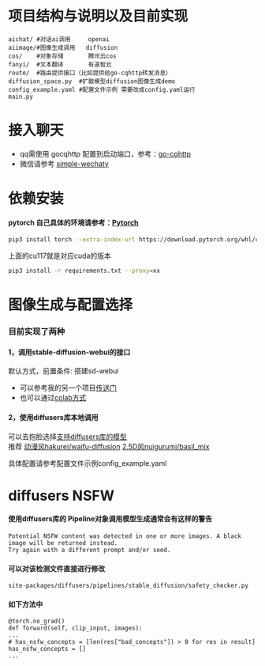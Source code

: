# 项目结构与说明以及目前实现
```
aichat/ #对话ai调用     openai
aiimage/#图像生成调用   diffusion
cos/    #对象存储       腾讯云cos
fanyi/  #文本翻译       有道智云
route/  #路由提供接口（比如提供给go-cqhttp转发消息）
diffusion_space.py  #扩散模型diffusion图像生成demo
config_example.yaml #配置文件示例 需要改成config.yaml运行
main.py
```

# 接入聊天
- qq需使用 gocqhttp 配置到启动端口，参考：[go-cqhttp](https://github.com/Mrs4s/go-cqhttp)
- 微信请参考 [simple-wechaty](https://github.com/jqllxew/simple-wechaty)

# 依赖安装
#### pytorch 自己具体的环境请参考：[Pytorch](https://pytorch.org/get-started/locally/)
```bash
pip3 install torch --extra-index-url https://download.pytorch.org/whl/cu117 --proxy=xx
```
上面的cu117就是对应cuda的版本
```bash
pip3 install -r requirements.txt --proxy=xx
```
# 图像生成与配置选择
### 目前实现了两种
#### 1，调用stable-diffusion-webui的接口
默认方式，前置条件: 搭建sd-webui
- 可以参考我的另一个项目[传送门](https://github.com/jqllxew/stable-diffusion-webui)
- 也可以通过[colab方式](https://github.com/jqllxew/ai-chat/blob/master/nb/stable_diifusion_webui_AUTOMATIC1111_jqllxew.ipynb)
#### 2，使用diffusers库本地调用
可以去抱脸选择[支持diffusers库的模型](https://huggingface.co/models?library=diffusers) \
推荐 [动漫风hakurei/waifu-diffusion](https://huggingface.co/hakurei/waifu-diffusion)
[2.5D风nuigurumi/basil_mix](https://huggingface.co/nuigurumi/basil_mix/tree/main)

具体配置请参考配置文件示例config_example.yaml

# diffusers NSFW
#### 使用diffusers库的 Pipeline对象调用模型生成通常会有这样的警告
```
Potential NSFW content was detected in one or more images. A black image will be returned instead.
Try again with a different prompt and/or seed.
```
#### 可以对该检测文件直接进行修改
```
site-packages/diffusers/pipelines/stable_diffusion/safety_checker.py
```
#### 如下方法中
```
@torch.no_grad()
def forward(self, clip_input, images):
...
# has_nsfw_concepts = [len(res["bad_concepts"]) > 0 for res in result]
has_nsfw_concepts = []
...
```